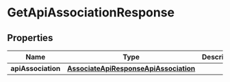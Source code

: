 

# GetApiAssociationResponse


## Properties

| Name | Type | Description | Notes |
|------------ | ------------- | ------------- | -------------|
|**apiAssociation** | [**AssociateApiResponseApiAssociation**](AssociateApiResponseApiAssociation.md) |  |  [optional] |



